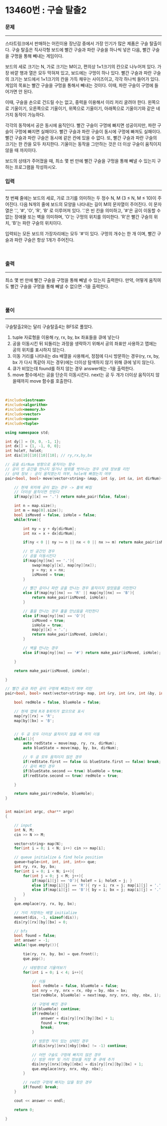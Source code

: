 13460번 : 구슬 탈출2
=============

### 문제
***
스타트링크에서 판매하는 어린이용 장난감 중에서 가장 인기가 많은 제품은 구슬 탈출이다. 구슬 탈출은 직사각형 보드에 빨간 구슬과 파란 구슬을 하나씩 넣은 다음, 빨간 구슬을 구멍을 통해 빼내는 게임이다.

보드의 세로 크기는 N, 가로 크기는 M이고, 편의상 1×1크기의 칸으로 나누어져 있다. 가장 바깥 행과 열은 모두 막혀져 있고, 보드에는 구멍이 하나 있다. 빨간 구슬과 파란 구슬의 크기는 보드에서 1×1크기의 칸을 가득 채우는 사이즈이고, 각각 하나씩 들어가 있다. 게임의 목표는 빨간 구슬을 구멍을 통해서 빼내는 것이다. 이때, 파란 구슬이 구멍에 들어가면 안 된다.

이때, 구슬을 손으로 건드릴 수는 없고, 중력을 이용해서 이리 저리 굴려야 한다. 왼쪽으로 기울이기, 오른쪽으로 기울이기, 위쪽으로 기울이기, 아래쪽으로 기울이기와 같은 네 가지 동작이 가능하다.

각각의 동작에서 공은 동시에 움직인다. 빨간 구슬이 구멍에 빠지면 성공이지만, 파란 구슬이 구멍에 빠지면 실패이다. 빨간 구슬과 파란 구슬이 동시에 구멍에 빠져도 실패이다. 빨간 구슬과 파란 구슬은 동시에 같은 칸에 있을 수 없다. 또, 빨간 구슬과 파란 구슬의 크기는 한 칸을 모두 차지한다. 기울이는 동작을 그만하는 것은 더 이상 구슬이 움직이지 않을 때 까지이다.

보드의 상태가 주어졌을 때, 최소 몇 번 만에 빨간 구슬을 구멍을 통해 빼낼 수 있는지 구하는 프로그램을 작성하시오.
<br>

### 입력
***

첫 번째 줄에는 보드의 세로, 가로 크기를 의미하는 두 정수 N, M (3 ≤ N, M ≤ 10)이 주어진다. 다음 N개의 줄에 보드의 모양을 나타내는 길이 M의 문자열이 주어진다. 이 문자열은 '.', '#', 'O', 'R', 'B' 로 이루어져 있다. '.'은 빈 칸을 의미하고, '#'은 공이 이동할 수 없는 장애물 또는 벽을 의미하며, 'O'는 구멍의 위치를 의미한다. 'R'은 빨간 구슬의 위치, 'B'는 파란 구슬의 위치이다.

입력되는 모든 보드의 가장자리에는 모두 '#'이 있다. 구멍의 개수는 한 개 이며, 빨간 구슬과 파란 구슬은 항상 1개가 주어진다.

<br>

### 출력
***

최소 몇 번 만에 빨간 구슬을 구멍을 통해 빼낼 수 있는지 출력한다. 만약, 어떻게 움직여도 빨간 구슬을 구멍을 통해 빼낼 수 없으면 -1을 출력한다.

<br>

### 풀이
***

구슬탈출2와는 달리 구슬탈출4는 BFS로 풀었다.

1. tuple 자료형을 이용해 ry, rx, by, bx 좌표들을 큐에 넣는다
2. 공을 이동시킨 뒤 되돌리는 과정을 생략하기 위해서 공의 좌표만 사용하고 맵에는 공의 위치를 표시하지 않는다.
3. 이동 거리를 나타내는 dis 배열을 사용해서, 정점에 다시 방문하는 경우(ry, rx, by, bx 가 다시 똑같아 지는 경우)에는 더이상 탐색하지 않기 위해 큐에 넣지 않는다.
4. 큐가 비었는데 found를 하지 않는 경우 answer에는 -1을 출력한다.
5. move 함수에서는 공을 단순히 이동시킨다. next는 공 두 개가 더이상 움직이지 않을때까지 move 함수를 호출한다.



<br>

```c++
#include<iostream>
#include<algorithm>
#include<memory.h>
#include<vector>
#include<queue>
#include<tuple>

using namespace std;

int dy[] = {0, 0, -1, 1};
int dx[] = {1, -1, 0, 0};
int holeY, holeX;
int dis[10][10][10][10]; // ry,rx,by,bx

// 공을 dirNum 방향으로 움직이는 함수
// 공이 빈 공간을 만나지 않거나 범위를 벗어나는 경우 상태 정보를 리턴
// 상태 정보 : 공이 움직였는지 여부, hole에 빠졌는지 여부
pair<bool, bool> move(vector<string> &map, int &y, int &x, int dirNum){

	// 현재 위치에 공이 없는 경우 -> 홀에 빠짐
	// 더이상 움직이면 안된다
	if(map[y][x] == '.') return make_pair(false, false);

	int n = map.size();
	int m = map[0].size();
	bool isMoved = false, isHole = false;
	while(true){

		int ny = y + dy[dirNum];
		int nx = x + dx[dirNum];

		if(ny < 0 || ny >= n || nx < 0 || nx >= m) return make_pair(isMoved, isHole);

		// 빈 공간인 경우
		// 공을 이동시킨다
		if(map[ny][nx] == '.'){
			swap(map[y][x], map[ny][nx]);
			y = ny; x = nx;
			isMoved = true;
		}

		// 빨간 공이나 파란 공을 만나는 경우 움직이지 않았음을 리턴한다
		else if(map[ny][nx] == 'R' || map[ny][nx] == 'B'){
			return make_pair(isMoved, isHole);
		}

		// 홀을 만나는 경우 홀을 만났음을 리턴한다
		else if(map[ny][nx] == 'O'){
			isMoved = true;
			isHole = true;
			map[y][x] = '.';
			return make_pair(isMoved, isHole);
		}

		// 벽을 만나는 경우
		else if(map[ny][nx] == '#') return make_pair(isMoved, isHole);

	}

	return make_pair(isMoved, isHole);

}

// 빨간 공과 파란 공이 구멍에 빠졌는지 여부 리턴
pair<bool, bool> next(vector<string> map, int &ry, int &rx, int &by, int &bx, int dirNum){

	bool redHole = false, blueHole = false;

	// 현재 맵에 R과 B위치가 없으므로 표시
	map[ry][rx] = 'R';
	map[by][bx] = 'B';


	// 두 공 모두 더이상 움직이지 않을 때 까지 이동
	while(1){
		auto redState = move(map, ry, rx, dirNum);
		auto blueState = move(map, by, bx, dirNum);

		// 두 공 모두 움직이지 않은 경우
		if(redState.first == false && blueState.first == false) break;
		// 공이 빠진 경우
		if(blueState.second == true) blueHole = true;
		if(redState.second == true) redHole = true;

	}

	return make_pair(redHole, blueHole);
}


int main(int argc, char** argv)
{

	// input
	int N, M;
	cin >> N >> M;

	vector<string> map(N);
	for(int i = 0; i < N; i++) cin >> map[i];

	// queue initialize & find hole position
	queue<tuple<int, int, int, int>> que;
	int ry, rx, by, bx;
	for(int i = 0; i < N; i++){
		for(int j = 0; j < M; j++){
			if(map[i][j] == 'O'){ holeY = i; holeX = j; }
			else if(map[i][j] == 'R'){ ry = i; rx = j; map[i][j] = '.';}
			else if(map[i][j] == 'B'){ by = i; bx = j; map[i][j] = '.';}
		}
	}
	que.emplace(ry, rx, by, bx);

	// 거리 저장하는 배열 initialize
	memset(dis, -1, sizeof(dis));
	dis[ry][rx][by][bx] = 0;

	// bfs
	bool found = false;
	int answer = -1;
	while(!que.empty()){

		tie(ry, rx, by, bx) = que.front();
		que.pop();

		// 네방향으로 기울여보기
		for(int i = 0; i < 4; i++){

			// 이동
			bool redHole = false, blueHole = false;
			int nry = ry, nrx = rx, nby = by, nbx = bx;
			tie(redHole, blueHole) = next(map, nry, nrx, nby, nbx, i);

			// 구멍에 빠진 경우
			if(blueHole) continue;
			if(redHole){
				answer = dis[ry][rx][by][bx] + 1;
				found = true;
				break;
			}

			// 방문한 적이 있는 상태인 경우
			if(dis[nry][nrx][nby][nbx] != -1) continue;

			// 어떤 구슬도 구멍에 빠지지 않은 경우
			// 방문 여부 및 거리 정보를 저장 후 큐에 추가
			dis[nry][nrx][nby][nbx] = dis[ry][rx][by][bx] + 1;
			que.emplace(nry, nrx, nby, nbx);
		}

		// red만 구멍에 빠지는 답을 찾은 경우
		if(found) break;
	}

	cout << answer << endl;

	return 0;

}
```
